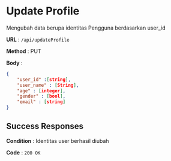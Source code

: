 # Update Profile

Mengubah data berupa identitas Pengguna berdasarkan user_id

**URL** : `/api/updateProfile`

**Method** : PUT

**Body** :
```json
{
    "user_id" :[string],
    "user_name" : [String],
    "age" : [integer],
    "gender" : [bool],
    "email" : [string]
}
```

## Success Responses
**Condition** : Identitas user berhasil diubah

**Code** : `200 OK`


